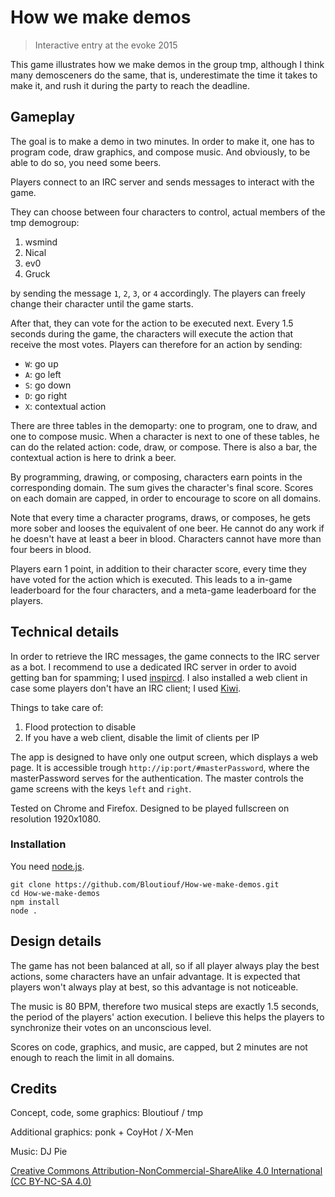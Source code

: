 # How we make demos

> Interactive entry at the evoke 2015

This game illustrates how we make demos in the group tmp, although I think many demosceners do the same, that is, underestimate the time it takes to make it, and rush it during the party to reach the deadline.

## Gameplay

The goal is to make a demo in two minutes. In order to make it, one has to program code, draw graphics, and compose music. And obviously, to be able to do so, you need some beers.

Players connect to an IRC server and sends messages to interact with the game.

They can choose between four characters to control, actual members of the tmp demogroup:

1. wsmind
2. Nical
3. ev0
4. Gruck

by sending the message `1`, `2`, `3`, or `4` accordingly. The players can freely change their character until the game starts.

After that, they can vote for the action to be executed next. Every 1.5 seconds during the game, the characters will execute the action that receive the most votes. Players can therefore for an action by sending:

- `W`: go up
- `A`: go left
- `S`: go down
- `D`: go right
- `X`: contextual action

There are three tables in the demoparty: one to program, one to draw, and one to compose music. When a character is next to one of these tables, he can do the related action: code, draw, or compose. There is also a bar, the contextual action is here to drink a beer.

By programming, drawing, or composing, characters earn points in the corresponding domain. The sum gives the character's final score. Scores on each domain are capped, in order to encourage to score on all domains.

Note that every time a character programs, draws, or composes, he gets more sober and looses the equivalent of one beer. He cannot do any work if he doesn't have at least a beer in blood. Characters cannot have more than four beers in blood.

Players earn 1 point, in addition to their character score, every time they have voted for the action which is executed. This leads to a in-game leaderboard for the four characters, and a meta-game leaderboard for the players. 

## Technical details

In order to retrieve the IRC messages, the game connects to the IRC server as a bot. I recommend to use a dedicated IRC server in order to avoid getting ban for spamming; I used [inspircd](https://github.com/inspircd/inspircd). I also installed a web client in case some players don't have an IRC client; I used [Kiwi](https://github.com/prawnsalad/KiwiIRC).  

Things to take care of:

1. Flood protection to disable
2. If you have a web client, disable the limit of clients per IP

The app is designed to have only one output screen, which displays a web page. It is accessible trough `http://ip:port/#masterPassword`, where the masterPassword serves for the authentication. The master controls the game screens with the keys `left` and `right`.

Tested on Chrome and Firefox. Designed to be played fullscreen on resolution 1920x1080.

### Installation

You need [node.js](https://nodejs.org/).

	git clone https://github.com/Bloutiouf/How-we-make-demos.git
	cd How-we-make-demos
	npm install
	node .

## Design details

The game has not been balanced at all, so if all player always play the best actions, some characters have an unfair advantage. It is expected that players won't always play at best, so this advantage is not noticeable.

The music is 80 BPM, therefore two musical steps are exactly 1.5 seconds, the period of the players' action execution. I believe this helps the players to synchronize their votes on an unconscious level.

Scores on code, graphics, and music, are capped, but 2 minutes are not enough to reach the limit in all domains.

## Credits

Concept, code, some graphics: Bloutiouf / tmp

Additional graphics: ponk + CoyHot / X-Men

Music: DJ Pie

[Creative Commons Attribution-NonCommercial-ShareAlike 4.0 International (CC BY-NC-SA 4.0)](https://creativecommons.org/licenses/by-nc-sa/4.0/)
